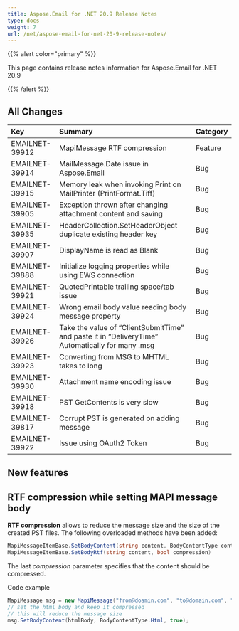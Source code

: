 ```yaml
---
title: Aspose.Email for .NET 20.9 Release Notes
type: docs
weight: 7
url: /net/aspose-email-for-net-20-9-release-notes/
---
```


{{% alert color="primary" %}}

This page contains release notes information for Aspose.Email for .NET 20.9

{{% /alert %}}
## **All Changes**

|**Key**|**Summary**|**Category**|
| :- | :- | :- |
|EMAILNET-39912|MapiMessage RTF compression|Feature|
|EMAILNET-39914|MailMessage.Date issue in Aspose.Email|Bug|
|EMAILNET-39915|Memory leak when invoking Print on MailPrinter (PrintFormat.Tiff)|Bug|
|EMAILNET-39905|Exception thrown after changing attachment content and saving|Bug|
|EMAILNET-39935|HeaderCollection.SetHeaderObject duplicate existing header key|Bug|
|EMAILNET-39907|DisplayName is read as Blank|Bug|
|EMAILNET-39888|Initialize logging properties while using EWS connection|Bug|
|EMAILNET-39921|QuotedPrintable trailing space/tab issue|Bug|
|EMAILNET-39924|Wrong email body value reading body message property|Bug|
|EMAILNET-39926|Take the value of “ClientSubmitTime” and paste it in “DeliveryTime” Automatically for many .msg|Bug|
|EMAILNET-39923|Converting from MSG to MHTML takes to long|Bug|
|EMAILNET-39930|Attachment name encoding issue|Bug|
|EMAILNET-39918|PST GetContents is very slow|Bug|
|EMAILNET-39817|Corrupt PST is generated on adding message|Bug|
|EMAILNET-39922|Issue using OAuth2 Token|Bug|


## **New features**
## RTF compression while setting MAPI message body
**RTF compression** allows to reduce the message size and the size of the created PST files.
The following overloaded methods have been added:

```csharp
MapiMessageItemBase.SetBodyContent(string content, BodyContentType contentType, bool compression)
MapiMessageItemBase.SetBodyRtf(string content, bool compression)
```

The last *compression* parameter specifies that the content should be compressed.

Code example


```csharp
MapiMessage msg = new MapiMessage("from@doamin.com", "to@domain.com", "subject", "body");
// set the html body and keep it compressed
// this will reduce the message size
msg.SetBodyContent(htmlBody, BodyContentType.Html, true);
```
